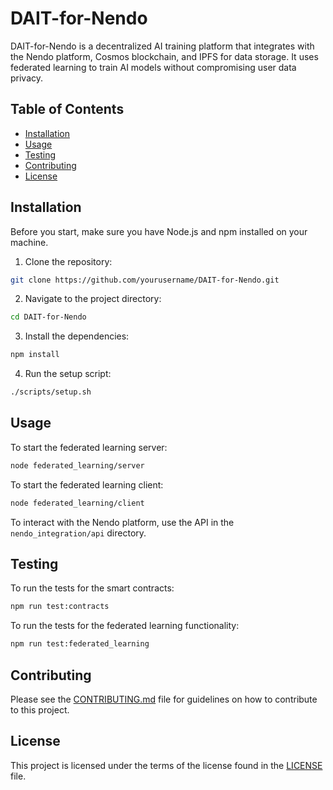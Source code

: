 # DAIT-for-Nendo

DAIT-for-Nendo is a decentralized AI training platform that integrates with the Nendo platform, Cosmos blockchain, and IPFS for data storage. It uses federated learning to train AI models without compromising user data privacy.

## Table of Contents

- [Installation](#installation)
- [Usage](#usage)
- [Testing](#testing)
- [Contributing](#contributing)
- [License](#license)

## Installation

Before you start, make sure you have Node.js and npm installed on your machine.

1. Clone the repository:

```bash
git clone https://github.com/yourusername/DAIT-for-Nendo.git
```

2. Navigate to the project directory:

```bash
cd DAIT-for-Nendo
```

3. Install the dependencies:

```bash
npm install
```

4. Run the setup script:

```bash
./scripts/setup.sh
```

## Usage

To start the federated learning server:

```bash
node federated_learning/server
```

To start the federated learning client:

```bash
node federated_learning/client
```

To interact with the Nendo platform, use the API in the `nendo_integration/api` directory.

## Testing

To run the tests for the smart contracts:

```bash
npm run test:contracts
```

To run the tests for the federated learning functionality:

```bash
npm run test:federated_learning
```

## Contributing

Please see the [CONTRIBUTING.md](CONTRIBUTING.md) file for guidelines on how to contribute to this project.

## License

This project is licensed under the terms of the license found in the [LICENSE](../LICENSE) file.